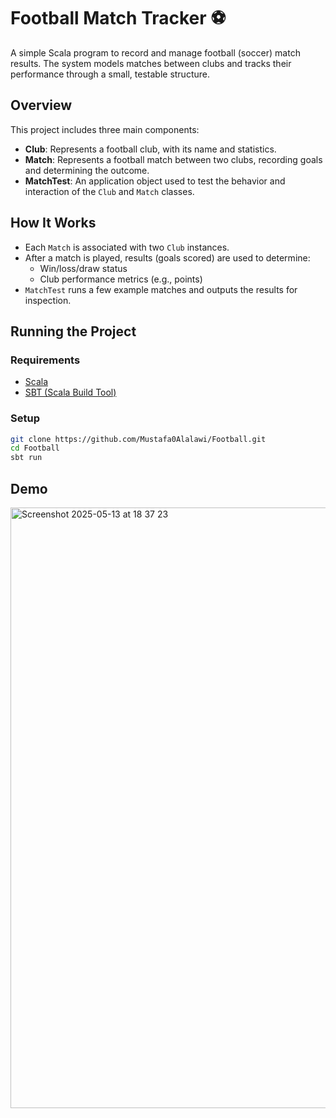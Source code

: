 # Football Match Tracker ⚽

A simple Scala program to record and manage football (soccer) match results. The system models matches between clubs and tracks their performance through a small, testable structure.

## Overview

This project includes three main components:

- **Club**: Represents a football club, with its name and statistics.
- **Match**: Represents a football match between two clubs, recording goals and determining the outcome.
- **MatchTest**: An application object used to test the behavior and interaction of the `Club` and `Match` classes.

## How It Works

- Each `Match` is associated with two `Club` instances.
- After a match is played, results (goals scored) are used to determine:
  - Win/loss/draw status
  - Club performance metrics (e.g., points)
- `MatchTest` runs a few example matches and outputs the results for inspection.

## Running the Project

### Requirements

- [Scala](https://www.scala-lang.org/download/)
- [SBT (Scala Build Tool)](https://www.scala-sbt.org/)

### Setup

```bash
git clone https://github.com/Mustafa0Alalawi/Football.git
cd Football
sbt run

```


## Demo
<img width="961" alt="Screenshot 2025-05-13 at 18 37 23" src="https://github.com/user-attachments/assets/aa72a43b-8cae-4d9a-9ffa-6d5d54c09280" />
